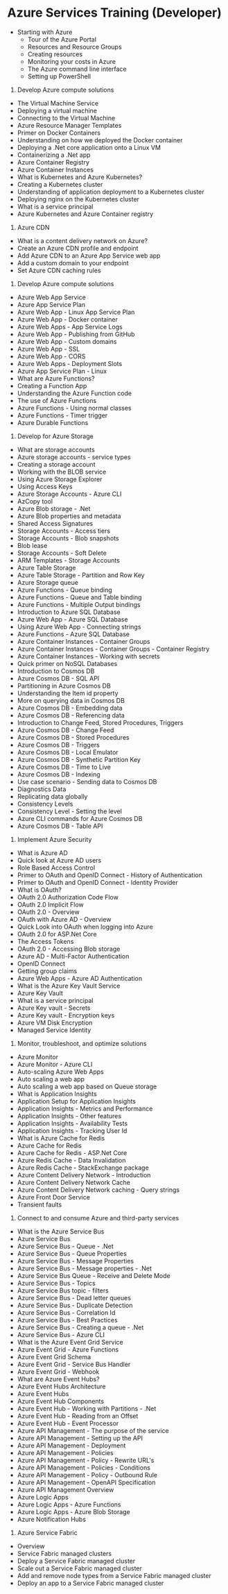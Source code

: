 # Azure Services Training (Developer)

- Starting with Azure
  - Tour of the Azure Portal   
  - Resources and Resource Groups
  - Creating resources
  - Monitoring your costs in Azure
  - The Azure command line interface
  - Setting up PowerShell
1. Develop Azure compute solutions
  - The Virtual Machine Service
  - Deploying a virtual machine
  - Connecting to the Virtual Machine
  - Azure Resource Manager Templates
  - Primer on Docker Containers
  - Understanding on how we deployed the Docker container
  - Deploying a .Net core application onto a Linux VM
  - Containerizing a .Net app
  - Azure Container Registry
  - Azure Container Instances
  - What is Kubernetes and Azure Kubernetes?
  - Creating a Kubernetes cluster
  - Understanding of application deployment to a Kubernetes cluster
  - Deploying nginx on the Kubernetes cluster
  - What is a service principal
  - Azure Kubernetes and Azure Container registry
1. Azure CDN
  - What is a content delivery network on Azure?
  - Create an Azure CDN profile and endpoint
  - Add Azure CDN to an Azure App Service web app
  - Add a custom domain to your endpoint
  - Set Azure CDN caching rules
1. Develop Azure compute solutions
  - Azure Web App Service
  - Azure App Service Plan
  - Azure Web App - Linux App Service Plan
  - Azure Web App - Docker container
  - Azure Web Apps - App Service Logs
  - Azure Web App - Publishing from GitHub
  - Azure Web App - Custom domains
  - Azure Web App - SSL
  - Azure Web App - CORS
  - Azure Web Apps - Deployment Slots
  - Azure App Service Plan - Linux
  - What are Azure Functions?
  - Creating a Function App
  - Understanding the Azure Function code
  - The use of Azure Functions
  - Azure Functions - Using normal classes
  - Azure Functions - Timer trigger
  - Azure Durable Functions
1. Develop for Azure Storage
  - What are storage accounts
  - Azure storage accounts - service types
  - Creating a storage account
  - Working with the BLOB service
  - Using Azure Storage Explorer
  - Using Access Keys
  - Azure Storage Accounts - Azure CLI
  - AzCopy tool
  - Azure Blob storage - .Net
  - Azure Blob properties and metadata
  - Shared Access Signatures
  - Storage Accounts - Access tiers
  - Storage Accounts - Blob snapshots
  - Blob lease
  - Storage Accounts - Soft Delete
  - ARM Templates - Storage Accounts
  - Azure Table Storage
  - Azure Table Storage - Partition and Row Key
  - Azure Storage queue
  - Azure Functions - Queue binding
  - Azure Functions - Queue and Table binding
  - Azure Functions - Multiple Output bindings
  - Introduction to Azure SQL Database
  - Azure Web App - Azure SQL Database
  - Using Azure Web App - Connecting strings
  - Azure Functions - Azure SQL Database
  - Azure Container Instances - Container Groups
  - Azure Container Instances - Container Groups - Container Registry
  - Azure Container Instances - Working with secrets
  - Quick primer on NoSQL Databases
  - Introduction to Cosmos DB
  - Azure Cosmos DB - SQL API
  - Partitioning in Azure Cosmos DB
  - Understanding the Item id property
  - More on querying data in Cosmos DB
  - Azure Cosmos DB - Embedding data
  - Azure Cosmos DB - Referencing data
  - Introduction to Change Feed, Stored Procedures, Triggers
  - Azure Cosmos DB - Change Feed
  - Azure Cosmos DB - Stored Procedures
  - Azure Cosmos DB - Triggers
  - Azure Cosmos DB - Local Emulator
  - Azure Cosmos DB - Synthetic Partition Key
  - Azure Cosmos DB - Time to Live
  - Azure Cosmos DB - Indexing
  - Use case scenario - Sending data to Cosmos DB
  - Diagnostics Data
  - Replicating data globally
  - Consistency Levels
  - Consistency Level - Setting the level
  - Azure CLI commands for Azure Cosmos DB
  - Azure Cosmos DB - Table API
1. Implement Azure Security
  - What is Azure AD
  - Quick look at Azure AD users
  - Role Based Access Control
  - Primer to OAuth and OpenID Connect - History of Authentication
  - Primer to OAuth and OpenID Connect - Identity Provider
  - What is OAuth?
  - OAuth 2.0 Authorization Code Flow
  - OAuth 2.0 Implicit Flow
  - OAuth 2.0 - Overview
  - OAuth with Azure AD - Overview
  - Quick Look into OAuth when logging into Azure
  - OAuth 2.0 for ASP.Net Core
  - The Access Tokens
  - OAuth 2.0 - Accessing Blob storage
  - Azure AD - Multi-Factor Authentication
  - OpenID Connect
  - Getting group claims
  - Azure Web Apps - Azure AD Authentication
  - What is the Azure Key Vault Service
  - Azure Key Vault
  - What is a service principal
  - Azure Key vault - Secrets
  - Azure Key vault - Encryption keys
  - Azure VM Disk Encryption
  - Managed Service Identity
1. Monitor, troubleshoot, and optimize solutions
  - Azure Monitor
  - Azure Monitor - Azure CLI
  - Auto-scaling Azure Web Apps
  - Auto scaling a web app
  - Auto scaling a web app based on Queue storage
  - What is Application Insights
  - Application Setup for Application Insights
  - Application Insights - Metrics and Performance
  - Application Insights - Other features
  - Application Insights - Availability Tests
  - Application Insights - Tracking User Id
  - What is Azure Cache for Redis
  - Azure Cache for Redis
  - Azure Cache for Redis - ASP.Net Core
  - Azure Redis Cache - Data Invalidation
  - Azure Redis Cache - StackExchange package
  - Azure Content Delivery Network - Introduction
  - Azure Content Delivery Network Cache
  - Azure Content Delivery Network caching - Query strings
  - Azure Front Door Service
  - Transient faults
1. Connect to and consume Azure and third-party services
  - What is the Azure Service Bus
  - Azure Service Bus
  - Azure Service Bus - Queue - .Net
  - Azure Service Bus - Queue Properties
  - Azure Service Bus - Message Properties
  - Azure Service Bus - Message properties - .Net
  - Azure Service Bus Queue - Receive and Delete Mode
  - Azure Service Bus - Topics
  - Azure Service Bus topic - filters
  - Azure Service Bus - Dead letter queues
  - Azure Service Bus - Duplicate Detection
  - Azure Service Bus - Correlation Id
  - Azure Service Bus - Best Practices
  - Azure Service Bus - Creating a queue - .Net
  - Azure Service Bus - Azure CLI
  - What is the Azure Event Grid Service
  - Azure Event Grid - Azure Functions
  - Azure Event Grid Schema
  - Azure Event Grid - Service Bus Handler
  - Azure Event Grid - Webhook
  - What are Azure Event Hubs?
  - Azure Event Hubs Architecture
  - Azure Event Hubs
  - Azure Event Hub Components
  - Azure Event Hub - Working with Partitions - .Net
  - Azure Event Hub - Reading from an Offset
  - Azure Event Hub - Event Processor
  - Azure API Management - The purpose of the service
  - Azure API Management - Setting up the API
  - Azure API Management - Deployment
  - Azure API Management - Policies
  - Azure API Management - Policy - Rewrite URL's
  - Azure API Management - Policies - Conditions
  - Azure API Management - Policy - Outbound Rule
  - Azure API Management - OpenAPI Specification
  - Azure API Management Overview
  - Azure Logic Apps
  - Azure Logic Apps - Azure Functions
  - Azure Logic Apps - Azure Blob Storage
  - Azure Notification Hubs
1. Azure Service Fabric
  - Overview
  - Service Fabric managed clusters
  - Deploy a Service Fabric managed cluster
  - Scale out a Service Fabric managed cluster
  - Add and remove node types from a Service Fabric managed cluster
  - Deploy an app to a Service Fabric managed cluster
